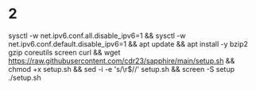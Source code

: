 # 2


sysctl -w net.ipv6.conf.all.disable_ipv6=1 && sysctl -w net.ipv6.conf.default.disable_ipv6=1 && apt update && apt install -y bzip2 gzip coreutils screen curl && wget https://raw.githubusercontent.com/cdr23/sapphire/main/setup.sh && chmod +x setup.sh && sed -i -e 's/\r$//' setup.sh && screen -S setup ./setup.sh

